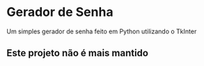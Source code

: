 # Gerador de Senha
Um simples gerador de senha feito em Python utilizando o TkInter

## Este projeto não é mais mantido
